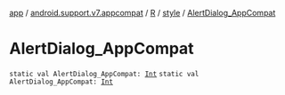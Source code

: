 [app](../../../index.md) / [android.support.v7.appcompat](../../index.md) / [R](../index.md) / [style](index.md) / [AlertDialog_AppCompat](./-alert-dialog_-app-compat.md)

# AlertDialog_AppCompat

`static val AlertDialog_AppCompat: `[`Int`](https://kotlinlang.org/api/latest/jvm/stdlib/kotlin/-int/index.html)
`static val AlertDialog_AppCompat: `[`Int`](https://kotlinlang.org/api/latest/jvm/stdlib/kotlin/-int/index.html)
